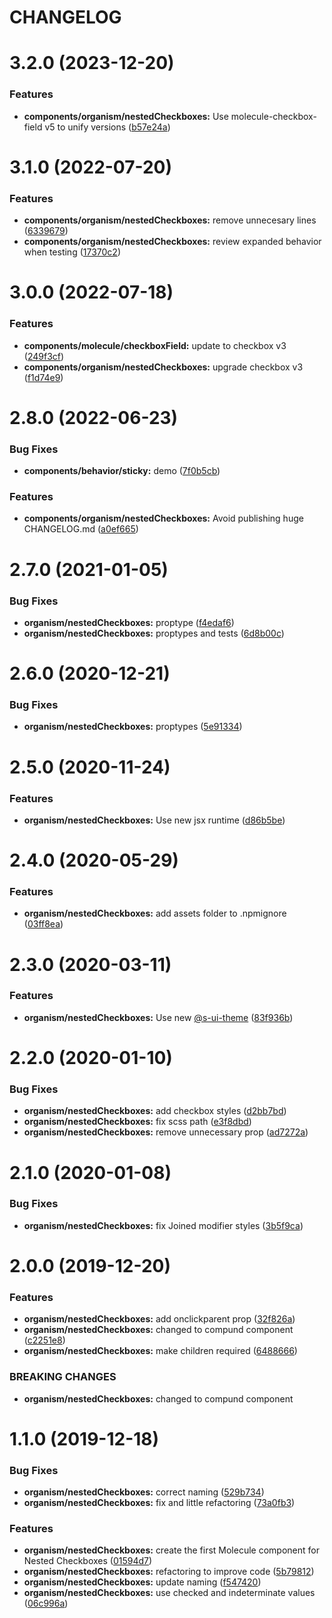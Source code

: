 # CHANGELOG

# 3.2.0 (2023-12-20)


### Features

* **components/organism/nestedCheckboxes:** Use molecule-checkbox-field v5 to unify versions ([b57e24a](https://github.com/SUI-Components/sui-components/commit/b57e24a1b0c73ad0f2ef8b9e6a9d07e8ed681d20))



# 3.1.0 (2022-07-20)


### Features

* **components/organism/nestedCheckboxes:** remove unnecesary lines ([6339679](https://github.com/SUI-Components/sui-components/commit/633967945b38296dd61597aa8c748a0950540b0a))
* **components/organism/nestedCheckboxes:** review expanded behavior when testing ([17370c2](https://github.com/SUI-Components/sui-components/commit/17370c25da6c6f0cd4113b4502eed375fbc9b089))



# 3.0.0 (2022-07-18)


### Features

* **components/molecule/checkboxField:** update to checkbox v3 ([249f3cf](https://github.com/SUI-Components/sui-components/commit/249f3cf02bfc110de702c7c37b9d496f22caa201))
* **components/organism/nestedCheckboxes:** upgrade checkbox v3 ([f1d74e9](https://github.com/SUI-Components/sui-components/commit/f1d74e9496dad198b95d807d0569698e56cfaf55))



# 2.8.0 (2022-06-23)


### Bug Fixes

* **components/behavior/sticky:** demo ([7f0b5cb](https://github.com/SUI-Components/sui-components/commit/7f0b5cb2b5cff7158cbd96141a13a7ef635b60b2))


### Features

* **components/organism/nestedCheckboxes:** Avoid publishing huge CHANGELOG.md ([a0ef665](https://github.com/SUI-Components/sui-components/commit/a0ef665ce6132542cbfad52e27592fd6e952e56b))



# 2.7.0 (2021-01-05)


### Bug Fixes

* **organism/nestedCheckboxes:** proptype ([f4edaf6](https://github.com/SUI-Components/sui-components/commit/f4edaf64d4b968b9b33f4059f46677650aa5a201))
* **organism/nestedCheckboxes:** proptypes and tests ([6d8b00c](https://github.com/SUI-Components/sui-components/commit/6d8b00c333121c38a2c4db56b58d8a0ce3b740a2))



# 2.6.0 (2020-12-21)


### Bug Fixes

* **organism/nestedCheckboxes:** proptypes ([5e91334](https://github.com/SUI-Components/sui-components/commit/5e91334329a8b5207606228fda692ecaf299b7a4))



# 2.5.0 (2020-11-24)


### Features

* **organism/nestedCheckboxes:** Use new jsx runtime ([d86b5be](https://github.com/SUI-Components/sui-components/commit/d86b5bed416674e129a08be97e3968d9fe8e720e))



# 2.4.0 (2020-05-29)


### Features

* **organism/nestedCheckboxes:** add assets folder to .npmignore ([03ff8ea](https://github.com/SUI-Components/sui-components/commit/03ff8ea01371837d6720c9e78b6f6362a5892518))



# 2.3.0 (2020-03-11)


### Features

* **organism/nestedCheckboxes:** Use new [@s-ui-theme](https://github.com/s-ui-theme) ([83f936b](https://github.com/SUI-Components/sui-components/commit/83f936bb747c9e506c4eef6e379c8a4bfe8825c2))



# 2.2.0 (2020-01-10)


### Bug Fixes

* **organism/nestedCheckboxes:** add checkbox styles ([d2bb7bd](https://github.com/SUI-Components/sui-components/commit/d2bb7bde5f33314fb9103894a2dbf72136bf4fb0))
* **organism/nestedCheckboxes:** fix scss path ([e3f8dbd](https://github.com/SUI-Components/sui-components/commit/e3f8dbd6a58fb94bd0099ec7d5a4b723a0392e32))
* **organism/nestedCheckboxes:** remove unnecessary prop ([ad7272a](https://github.com/SUI-Components/sui-components/commit/ad7272a93fb4d74f8dcad67bdce1eb5c3ec4b309))



# 2.1.0 (2020-01-08)


### Bug Fixes

* **organism/nestedCheckboxes:** fix Joined modifier styles ([3b5f9ca](https://github.com/SUI-Components/sui-components/commit/3b5f9ca5d06da105a2c7d36d9003a39acfbb2526))



# 2.0.0 (2019-12-20)


### Features

* **organism/nestedCheckboxes:** add onclickparent prop ([32f826a](https://github.com/SUI-Components/sui-components/commit/32f826a223dc1e7a893433df0eaa209ee1edef19))
* **organism/nestedCheckboxes:** changed to compund component ([c2251e8](https://github.com/SUI-Components/sui-components/commit/c2251e8e5d476e08391e347a812fba836d8592e3))
* **organism/nestedCheckboxes:** make children required ([6488666](https://github.com/SUI-Components/sui-components/commit/6488666b1ab1b958e269181716a6e7e9bda68ca0))


### BREAKING CHANGES

* **organism/nestedCheckboxes:** changed to compund component



# 1.1.0 (2019-12-18)


### Bug Fixes

* **organism/nestedCheckboxes:** correct naming ([529b734](https://github.com/SUI-Components/sui-components/commit/529b734736b690e75643f106d844250d6d05986a))
* **organism/nestedCheckboxes:** fix and little refactoring ([73a0fb3](https://github.com/SUI-Components/sui-components/commit/73a0fb3fad1564958be15de72d11433975b01fb6))


### Features

* **organism/nestedCheckboxes:** create the first Molecule component for Nested Checkboxes ([01594d7](https://github.com/SUI-Components/sui-components/commit/01594d7d5e45164c32bbe1593553158bceca0126))
* **organism/nestedCheckboxes:** refactoring to improve code ([5b79812](https://github.com/SUI-Components/sui-components/commit/5b7981219d841bb563ff3d16d62c9d714a4a3cdf))
* **organism/nestedCheckboxes:** update naming ([f547420](https://github.com/SUI-Components/sui-components/commit/f547420cfc4803308d36a7fad592a63e537e99b0))
* **organism/nestedCheckboxes:** use checked and indeterminate values ([06c996a](https://github.com/SUI-Components/sui-components/commit/06c996af0ead2d9f9655561440fa63e683a9cb02))



